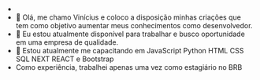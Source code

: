 - 
- 👋 Olá, me chamo Vinícius e coloco a disposição minhas criações que tem como objetivo aumentar meus conhecimentos como desenvolvedor.
- 👀 Eu estou atualmente disponível para trabalhar e busco oportunidade em uma empresa de qualidade.
- 🌱 Estou atualmente me capacitando em JavaScript Python HTML CSS SQL NEXT REACT e Bootstrap 
- Como experiência, trabalhei apenas uma vez como estagiário no BRB
